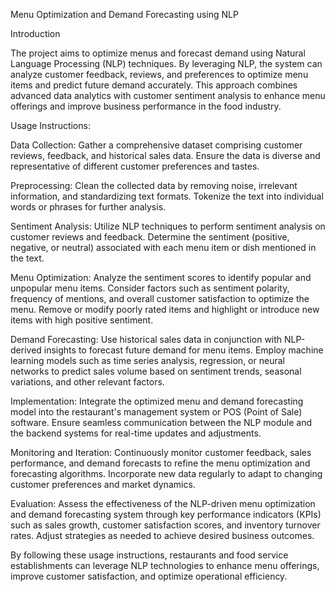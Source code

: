 Menu Optimization and Demand Forecasting using NLP

Introduction

The project aims to optimize menus and forecast demand using Natural Language Processing (NLP) techniques. By leveraging NLP, the system can analyze customer feedback, reviews, and preferences to optimize menu items and predict future demand accurately. This approach combines advanced data analytics with customer sentiment analysis to enhance menu offerings and improve business performance in the food industry.

Usage Instructions:

Data Collection: Gather a comprehensive dataset comprising customer reviews, feedback, and historical sales data. Ensure the data is diverse and representative of different customer preferences and tastes.

Preprocessing: Clean the collected data by removing noise, irrelevant information, and standardizing text formats. Tokenize the text into individual words or phrases for further analysis.

Sentiment Analysis: Utilize NLP techniques to perform sentiment analysis on customer reviews and feedback. Determine the sentiment (positive, negative, or neutral) associated with each menu item or dish mentioned in the text.

Menu Optimization: Analyze the sentiment scores to identify popular and unpopular menu items. Consider factors such as sentiment polarity, frequency of mentions, and overall customer satisfaction to optimize the menu. Remove or modify poorly rated items and highlight or introduce new items with high positive sentiment.

Demand Forecasting: Use historical sales data in conjunction with NLP-derived insights to forecast future demand for menu items. Employ machine learning models such as time series analysis, regression, or neural networks to predict sales volume based on sentiment trends, seasonal variations, and other relevant factors.

Implementation: Integrate the optimized menu and demand forecasting model into the restaurant's management system or POS (Point of Sale) software. Ensure seamless communication between the NLP module and the backend systems for real-time updates and adjustments.

Monitoring and Iteration: Continuously monitor customer feedback, sales performance, and demand forecasts to refine the menu optimization and forecasting algorithms. Incorporate new data regularly to adapt to changing customer preferences and market dynamics.

Evaluation: Assess the effectiveness of the NLP-driven menu optimization and demand forecasting system through key performance indicators (KPIs) such as sales growth, customer satisfaction scores, and inventory turnover rates. Adjust strategies as needed to achieve desired business outcomes.

By following these usage instructions, restaurants and food service establishments can leverage NLP technologies to enhance menu offerings, improve customer satisfaction, and optimize operational efficiency.

